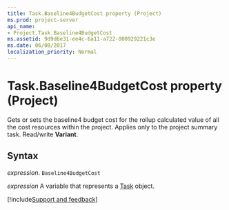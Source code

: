 ```yaml
---
title: Task.Baseline4BudgetCost property (Project)
ms.prod: project-server
api_name:
- Project.Task.Baseline4BudgetCost
ms.assetid: 9d9d6e31-ee4c-6a11-a722-000929221c3e
ms.date: 06/08/2017
localization_priority: Normal
---
```



# Task.Baseline4BudgetCost property (Project)

Gets or sets the baseline4 budget cost for the rollup calculated value of all the cost resources within the project. Applies only to the project summary task. Read/write  **Variant**.


## Syntax

_expression_. `Baseline4BudgetCost`

_expression_ A variable that represents a [Task](./Project.Task.md) object.

[!include[Support and feedback](~/includes/feedback-boilerplate.md)]